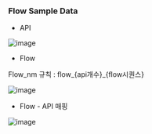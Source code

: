 ### Flow Sample Data

- API

![image](https://user-images.githubusercontent.com/10610884/124053037-746acc00-da5a-11eb-84c5-0b5ba80b53ca.png)


- Flow

Flow_nm 규칙 : flow_{api개수}_{flow시퀀스}

![image](https://user-images.githubusercontent.com/10610884/124053099-96644e80-da5a-11eb-9427-cd519e1db6ee.png)


- Flow - API 매핑


![image](https://user-images.githubusercontent.com/10610884/124053607-86993a00-da5b-11eb-84fc-c991697f810c.png)

